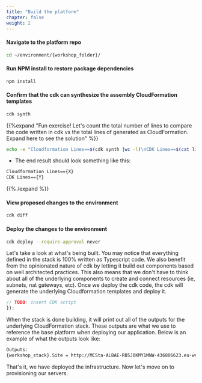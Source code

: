```yaml
---
title: "Build the platform"
chapter: false
weight: 2
---
```


#### Navigate to the platform repo
```bash
cd ~/environment/{workshop_folder}/
```

#### Run NPM install to restore package dependencies
```bash
npm install
```

#### Confirm that the cdk can synthesize the assembly CloudFormation templates 
```bash
cdk synth
```

{{%expand "Fun exercise! Let's count the total number of lines to compare the code written in cdk vs the total lines of generated as CloudFormation. Expand here to see the solution" %}}

```bash
echo -e "Cloudformation Lines==$(cdk synth |wc -l)\nCDK Lines==$(cat lib/{workshop_stack}.ts|wc -l)"
```

- The end result should look something like this:

```bash
Cloudformation Lines=={X}
CDK Lines=={Y}
```

{{% /expand %}}

#### View proposed changes to the environment
```bash
cdk diff
```

#### Deploy the changes to the environment
```bash
cdk deploy --require-approval never
```

Let's take a look at what's being built. You may notice that everything defined in the stack is 100% written as Typescript code. We also benefit from the opinionated nature of cdk by letting it build out components based on well architected practices. This also means that we don't have to think about all of the underlying components to create and connect resources (ie, subnets, nat gateways, etc). Once we deploy the cdk code, the cdk will generate the underlying Cloudformation templates and deploy it.

```typescript
// TODO: insert CDK script
});
```

When the stack is done building, it will print out all of the outputs for the underlying CloudFormation stack. These outputs are what we use to reference the base platform when deploying our application. Below is an example of what the outputs look like:

```bash
Outputs:
{workshop_stack}.Site = http://MCSta-ALBAE-RB5J0KMY1MNW-436806623.eu-west-1.elb.amazonaws.com
```

That's it, we have deployed the infrastructure. Now let's move on to provisioning our servers.
